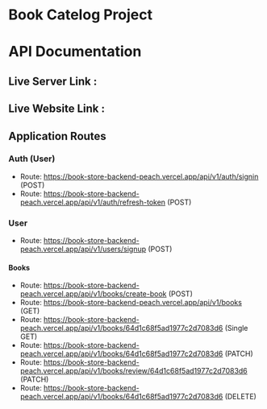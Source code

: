 # Book Catelog Project

# API Documentation

## Live Server Link :


## Live Website Link :



## Application Routes

### Auth (User)

- Route: https://book-store-backend-peach.vercel.app/api/v1/auth/signin (POST)
- Route: https://book-store-backend-peach.vercel.app/api/v1/auth/refresh-token (POST)

### User

- Route: https://book-store-backend-peach.vercel.app/api/v1/users/signup (POST)

#### Books

- Route: https://book-store-backend-peach.vercel.app/api/v1/books/create-book (POST)
- Route: https://book-store-backend-peach.vercel.app/api/v1/books (GET)
- Route: https://book-store-backend-peach.vercel.app/api/v1/books/64d1c68f5ad1977c2d7083d6 (Single GET)
- Route: https://book-store-backend-peach.vercel.app/api/v1/books/64d1c68f5ad1977c2d7083d6 (PATCH)
- Route: https://book-store-backend-peach.vercel.app/api/v1/books/review/64d1c68f5ad1977c2d7083d6 (PATCH)
- Route: https://book-store-backend-peach.vercel.app/api/v1/books/64d1c68f5ad1977c2d7083d6 (DELETE)

